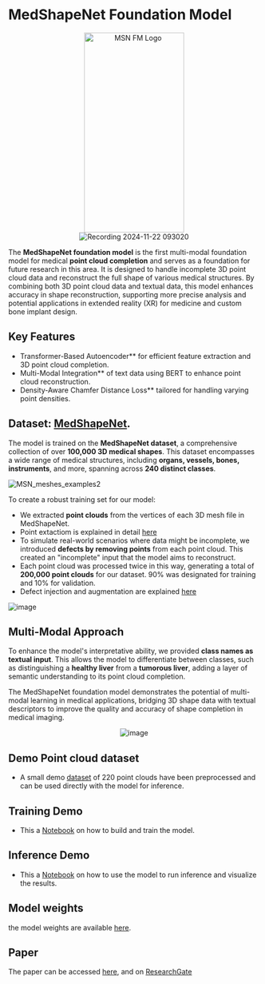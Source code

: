 # MedShapeNet Foundation Model

<div align="center">
 <img src="https://github.com/user-attachments/assets/abf6dc67-0353-49ba-b8f3-d796c628106c" alt="MSN FM Logo" width="200" height="400"/>
</div>



<div align="center">
  <img src="https://github.com/user-attachments/assets/3394fcd2-4756-43c9-9f78-3154afbb18eb" alt="Recording 2024-11-22 093020">
</div>




The **MedShapeNet foundation model** is the first multi-modal foundation model for medical **point cloud completion** and serves as a foundation for future research in this area. It is designed to handle incomplete 3D point cloud data and reconstruct the full shape of various medical structures. By combining both 3D point cloud data and textual data, this model enhances accuracy in shape reconstruction, supporting more precise analysis and potential applications in extended reality (XR) for medicine and custom bone implant design.

## Key Features
- Transformer-Based Autoencoder** for efficient feature extraction and 3D point cloud completion.
- Multi-Modal Integration** of text data using BERT to enhance point cloud reconstruction.
- Density-Aware Chamfer Distance Loss** tailored for handling varying point densities.


## Dataset: [MedShapeNet](https://github.com/GLARKI/MedShapeNet2.0).

The model is trained on the **MedShapeNet dataset**, a comprehensive collection of over **100,000 3D medical shapes**. This dataset encompasses a wide range of medical structures, including **organs, vessels, bones, instruments**, and more, spanning across **240 distinct classes**.

![MSN_meshes_examples2](https://github.com/user-attachments/assets/6a66b8e2-71cd-4bcf-afa3-eef3ffbdc720)

To create a robust training set for our model:
- We extracted **point clouds** from the vertices of each 3D mesh file in MedShapeNet.
- Point extactiom is explained in detail [here](Point_cloud_extraction.md)
- To simulate real-world scenarios where data might be incomplete, we introduced **defects by removing points** from each point cloud. This created an "incomplete" input that the model aims to reconstruct.
- Each point cloud was processed twice in this way, generating a total of **200,000 point clouds** for our dataset. 90% was designated for training and 10% for validation.
- Defect injection and augmentation are explained [here](Defect_injection.md)

![image](https://github.com/user-attachments/assets/e34c795c-2b48-4c7c-824d-90e6161e454f)


## Multi-Modal Approach

To enhance the model's interpretative ability, we provided **class names as textual input**. This allows the model to differentiate between classes, such as distinguishing a **healthy liver** from a **tumorous liver**, adding a layer of semantic understanding to its point cloud completion.

The MedShapeNet foundation model demonstrates the potential of multi-modal learning in medical applications, bridging 3D shape data with textual descriptors to improve the quality and accuracy of shape completion in medical imaging.




<div align="center">
  <img src="https://github.com/user-attachments/assets/7a1ce76a-8065-45c7-88d8-175f9cfc9e4a" alt="image">
</div>


## Demo Point cloud dataset
- A small demo [dataset](demo_point_clouds.zip) of 220 point clouds have been preprocessed and can be used directly with the model for inference.

## Training Demo

- This a [Notebook](MSN_model_training_Demo.ipynb) on how to build and train the model.

## Inference Demo

- This a [Notebook](MSN_model_inference_demo.ipynb) on how to use the model to run inference and visualize the results.


## Model weights
the model weights are available [here](https://uni-duisburg-essen.sciebo.de/s/j459KveLeZ98qBc/download).

## Paper
The paper can be accessed [here](MedShapeNet_Foundation_Model.pdf), and on [ResearchGate](https://www.researchgate.net/publication/384968432_A_MedShapeNet_Foundation_Model_-_Learning-Based_Multimodal_Medical_Point_Cloud_Completion)


<!--## Online Demo
<!--Explore the capabilities of the MedShapeNet Foundation Model with our [online demo](http://gpuserver.di.uminho.pt:36124/).


![imgpsh_fullsize_anim (1)](https://github.com/user-attachments/assets/d25d1eb5-7f78-4e55-bb4b-f6ab00a0957d)
